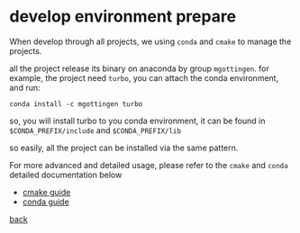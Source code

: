 develop environment prepare
====

When develop through all projects, we using `conda` and `cmake` to manage
the projects.

all the project release its binary on anaconda by group `mgottingen`.
for example, the project need `turbo`, you can attach the conda environment,
and run:
```shell
conda install -c mgottingen turbo
```
so, you will install turbo to you conda environment, it can be found
in `$CONDA_PREFIX/include` and `$CONDA_PREFIX/lib`

so easily, all the project can be installed via the same pattern.

For more advanced and detailed usage, please refer to the `cmake` 
and `conda` detailed documentation below

* [cmake guide](cmake_guide.md)
* [conda guide](conda_guide.md)

[back](../README.md)